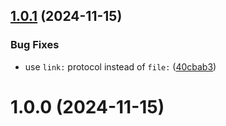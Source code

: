 ## [1.0.1](https://github.com/snake-py/eject/compare/v1.0.0...v1.0.1) (2024-11-15)


### Bug Fixes

* use `link:` protocol instead of `file:` ([40cbab3](https://github.com/snake-py/eject/commit/40cbab318c94ebf9953e90ffa4f9b739e0282f80))



# 1.0.0 (2024-11-15)



